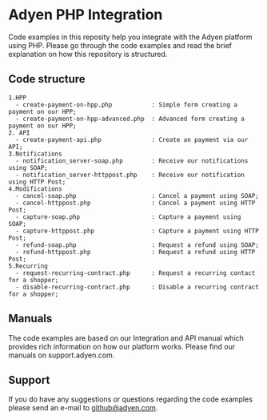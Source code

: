 Adyen PHP Integration
==============
Code examples in this reposity help you integrate with the Adyen platform using PHP. Please go through the code examples 
and read the brief explanation on how this repository is structured.

## Code structure
```
1.HPP
  - create-payment-on-hpp.php           : Simple form creating a payment on our HPP;
  - create-payment-on-hpp-advanced.php  : Advanced form creating a payment on our HPP;
2. API
  - create-payment-api.php              : Create an payment via our API;
3.Notifications
  - notification_server-soap.php        : Receive our notifications using SOAP;
  - notification_server-httppost.php    : Receive our notification using HTTP Post;
4.Modifications  
  - cancel-soap.php                     : Cancel a payment using SOAP;
  - cancel-httppost.php                 : Cancel a payment using HTTP Post;
  - capture-soap.php                    : Capture a payment using SOAP;
  - capture-httppost.php                : Capture a payment using HTTP Post;
  - refund-soap.php                     : Request a refund using SOAP;
  - refund-httppost.php                 : Request a refund using HTTP Post;
5.Recurring
  - request-recurring-contract.php      : Request a recurring contact for a shopper;
  - disable-recurring-contract.php      : Disable a recurring contract for a shopper;
```
## Manuals
The code examples are based on our Integration and API manual which provides rich information on how our platform works. Please find our manuals on support.adyen.com. 

## Support
If you do have any suggestions or questions regarding the code examples please send an e-mail to github@adyen.com.
